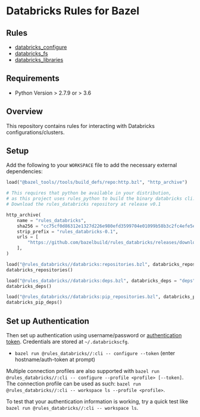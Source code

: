 # Databricks Rules for Bazel

## Rules

* [databricks_configure](docs/databricks_configure.md)
* [databricks_fs](docs/databricks_fs.md)
* [databricks_libraries](docs/databricks_libraries.md)

## Requirements

* Python Version > 2.7.9 or > 3.6

## Overview

This repository contains rules for interacting with Databricks configurations/clusters.

## Setup

Add the following to your `WORKSPACE` file to add the necessary external dependencies:

```python
load("@bazel_tools//tools/build_defs/repo:http.bzl", "http_archive")

# This requires that python be available in your distribution,
# as this project uses rules_python to build the binary databricks cli.
# Download the rules_databricks repository at release v0.1

http_archive(
    name = "rules_databricks",
    sha256 = "cc75cf0d86312e1327d226e980efd3599704e01099b58b3c2fc4efe5e321fcd9",
    strip_prefix = "rules_databricks-0.1",
    urls = [
        "https://github.com/bazelbuild/rules_databricks/releases/download/v0.1/rules_databricks-v0.1.tar.gz"
    ],
)

load("@rules_databricks//databricks:repositories.bzl", databricks_repositories = "repositories")
databricks_repositories()

load("@rules_databricks//databricks:deps.bzl", databricks_deps = "deps")
databricks_deps()

load("@rules_databricks//databricks:pip_repositories.bzl", databricks_pip_deps = "pip_deps")
databricks_pip_deps()
```

## Set up Authentication
<a name="databricks_authentication"></a>

Then set up authentication using username/password or [authentication token](https://docs.databricks.com/api/latest/authentication.html#token-management). Credentials are stored at ``~/.databrickscfg``.

- `bazel run @rules_databricks//:cli -- configure --token` (enter hostname/auth-token at prompt)

Multiple connection profiles are also supported with `bazel run @rules_databricks//:cli -- configure --profile <profile> [--token]`.
The connection profile can be used as such: `bazel run @rules_databricks//:cli -- workspace ls --profile <profile>`.

To test that your authentication information is working, try a quick test like `bazel run @rules_databricks//:cli -- workspace ls`.
